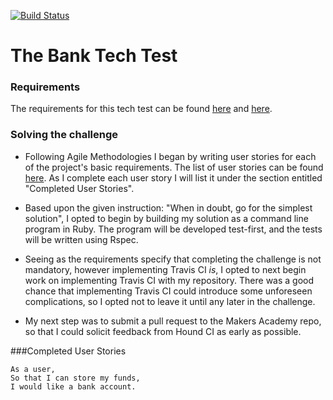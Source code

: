[![Build Status](https://travis-ci.org/barrygrubb/bank_tech_test.svg?branch=master)](https://travis-ci.org/barrygrubb/bank_tech_test)

# The Bank Tech Test

### Requirements
The requirements for this tech test can be found [here](README_original.md) and [here](CONTRIBUTING.md).

### Solving the challenge

* Following Agile Methodologies I began by writing user stories for each of the project's basic requirements. The list of user stories can be found [here](user_stories.md). As I complete each user story I will list it under the section entitled "Completed User Stories".

* Based upon the given instruction: "When in doubt, go for the simplest solution", I opted to begin by building my solution as a command line program in Ruby. The program will be developed test-first, and the tests will be written using Rspec.

* Seeing as the requirements specify that completing the challenge is not mandatory, however implementing Travis CI *is*, I opted to next begin work on implementing Travis CI with my repository. There was a good chance that implementing Travis CI could introduce some unforeseen complications, so I opted not to leave it until any later in the challenge.

* My next step was to submit a pull request to the Makers Academy repo, so that I could solicit feedback from Hound CI as early as possible.

###Completed User Stories

```
As a user,
So that I can store my funds,
I would like a bank account.
```
